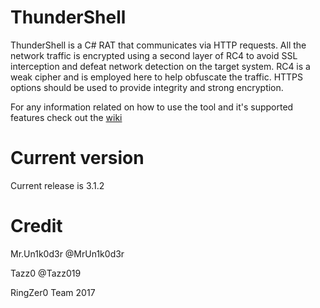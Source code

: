 # ThunderShell

ThunderShell is a C# RAT that communicates via HTTP requests. All the network traffic is encrypted using a second layer of RC4 to avoid SSL interception and defeat network detection on the target system. RC4 is a weak cipher and is employed here to help obfuscate the traffic. HTTPS options should be used to provide integrity and strong encryption.

For any information related on how to use the tool and it's supported features check out the [wiki](https://github.com/Mr-Un1k0d3r/ThunderShell/wiki)


# Current version

Current release is 3.1.2

# Credit

Mr.Un1k0d3r @MrUn1k0d3r

Tazz0 @Tazz019

RingZer0 Team 2017

